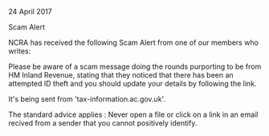 24 April 2017

Scam Alert

NCRA has received the following Scam Alert from one of our members who writes:

Please be aware of a scam message doing the rounds purporting to be from HM Inland Revenue, stating that they noticed that there has been an attempted ID theft and you should update your details by following the link.

It's being sent from 'tax-information.ac.gov.uk'.

The standard advice applies : Never open a file or click on a link in an email recived from a sender that you cannot positively identify.
